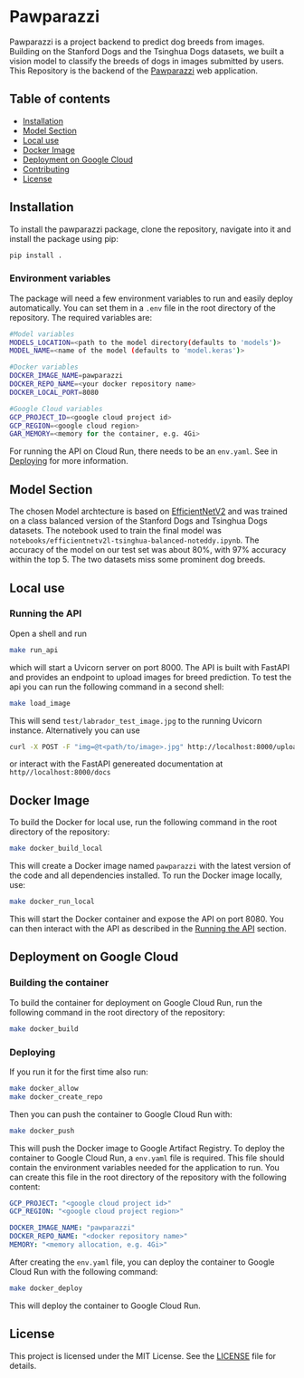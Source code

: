 # Pawparazzi

Pawparazzi is a project backend to predict dog breeds from images.
Building on the Stanford Dogs and the Tsinghua Dogs datasets, we built a vision
model to classify the breeds of dogs in images submitted by users.
This Repository is the backend of the
[Pawparazzi](https://pawparazzifront.streamlit.app/) web application.

## Table of contents

- [Installation](#installation)
- [Model Section](#model-section)
- [Local use](#local-use)
- [Docker Image](#docker-image)
- [Deployment on Google Cloud](#deployment-on-google-cloud)
- [Contributing](#contributing)
- [License](#license)


## Installation

To install the pawparazzi package, clone the repository, navigate into it and install the package using pip:
```bash
pip install .
```
### Environment variables
The package will need a few environment variables to run and easily deploy automatically. You can set them in a `.env` file in the root directory of the repository. The required variables are:
```bash
#Model variables
MODELS_LOCATION=<path to the model directory(defaults to 'models')>
MODEL_NAME=<name of the model (defaults to 'model.keras')>

#Docker variables
DOCKER_IMAGE_NAME=pawparazzi
DOCKER_REPO_NAME=<your docker repository name>
DOCKER_LOCAL_PORT=8080

#Google Cloud variables
GCP_PROJECT_ID=<google cloud project id>
GCP_REGION=<google cloud region>
GAR_MEMORY=<memory for the container, e.g. 4Gi>
```
For running the API on Cloud Run, there needs to be an `env.yaml`. See in [Deploying](#deploying) for more information.

## Model Section

The chosen Model archtecture is based on [EfficientNetV2](https://arxiv.org/abs/2104.00298) and was trained on a class
balanced version of the Stanford Dogs and Tsinghua Dogs datasets. The notebook
used to train the final model was
`notebooks/efficientnetv2l-tsinghua-balanced-noteddy.ipynb`. The accuracy of
the model on our test set was about 80%, with 97% accuracy within the top 5. The
two datasets miss some prominent dog breeds.

## Local use

### Running the API

Open a shell and run
```bash
make run_api
```
which will start a Uvicorn server on port 8000. The API is built with FastAPI and provides an endpoint to upload images for breed prediction.
To test the api you can run the following command in a second shell:
```bash
make load_image
```
This will send `test/labrador_test_image.jpg` to the running Uvicorn instance.
Alternatively you can use
```bash
curl -X POST -F "img=@t<path/to/image>.jpg" http://localhost:8000/upload_image
```
or interact with the FastAPI genereated documentation at `http//localhost:8000/docs`

## Docker Image

To build the Docker for local use, run the following command in the root directory of the repository:
```bash
make docker_build_local
```
This will create a Docker image named `pawparazzi` with the latest version of the code and all dependencies installed.
To run the Docker image locally, use:
```bash
make docker_run_local
```
This will start the Docker container and expose the API on port 8080. You can then
interact with the API as described in the [Running the API](#running-the-api) section.

## Deployment on Google Cloud

### Building the container
To build the container for deployment on Google Cloud Run, run the following command in the root directory of the repository:
```bash
make docker_build
```

### Deploying
If you run it for the first time also run:
```bash
make docker_allow
make docker_create_repo
```
Then you can push the container to Google Cloud Run with:
```bash
make docker_push
```
This will push the Docker image to Google Artifact Registry.
To deploy the container to Google Cloud Run, a `env.yaml` file is required. This file should contain the environment variables needed for the application to run. You can create this file in the root directory of the repository with the following content:
```yaml
GCP_PROJECT: "<google cloud project id>"
GCP_REGION: "<google cloud project region>"

DOCKER_IMAGE_NAME: "pawparazzi"
DOCKER_REPO_NAME: "<docker repository name>"
MEMORY: "<memory allocation, e.g. 4Gi>"
```
After creating the `env.yaml` file, you can deploy the container to Google Cloud Run with the following command:
```bash
make docker_deploy
```
This will deploy the container to Google Cloud Run.

## License
This project is licensed under the MIT License. See the [LICENSE](LICENSE.txt) file for details.
